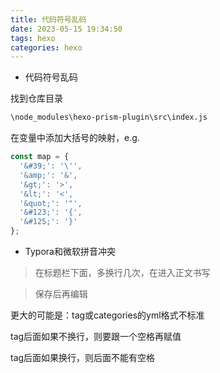 ```yaml
---
title: 代码符号乱码
date: 2023-05-15 19:34:50
tags: hexo
categories: hexo
---
```






* 代码符号乱码

找到仓库目录

``` cmd
\node_modules\hexo-prism-plugin\src\index.js
```

在变量中添加大括号的映射，e.g.

``` js
const map = {
  '&#39;': '\'',
  '&amp;': '&',
  '&gt;': '>',
  '&lt;': '<',
  '&quot;': '"',
  '&#123;': '{',
  '&#125;': '}'
};
```

* Typora和微软拼音冲突

> 在标题栏下面，多换行几次，在进入正文书写

> 保存后再编辑

更大的可能是：tag或categories的yml格式不标准

tag后面如果不换行，则要跟一个空格再赋值

tag后面如果换行，则后面不能有空格

